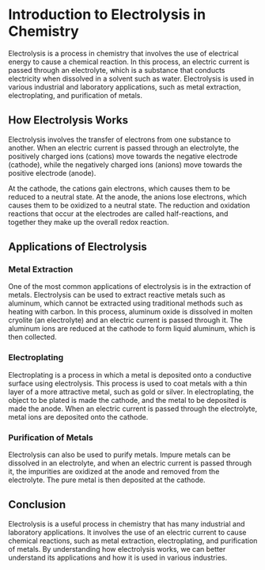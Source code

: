 # Introduction to Electrolysis in Chemistry

Electrolysis is a process in chemistry that involves the use of electrical energy to cause a chemical reaction. In this process, an electric current is passed through an electrolyte, which is a substance that conducts electricity when dissolved in a solvent such as water. Electrolysis is used in various industrial and laboratory applications, such as metal extraction, electroplating, and purification of metals.

## How Electrolysis Works

Electrolysis involves the transfer of electrons from one substance to another. When an electric current is passed through an electrolyte, the positively charged ions (cations) move towards the negative electrode (cathode), while the negatively charged ions (anions) move towards the positive electrode (anode). 

At the cathode, the cations gain electrons, which causes them to be reduced to a neutral state. At the anode, the anions lose electrons, which causes them to be oxidized to a neutral state. The reduction and oxidation reactions that occur at the electrodes are called half-reactions, and together they make up the overall redox reaction.

## Applications of Electrolysis

### Metal Extraction

One of the most common applications of electrolysis is in the extraction of metals. Electrolysis can be used to extract reactive metals such as aluminum, which cannot be extracted using traditional methods such as heating with carbon. In this process, aluminum oxide is dissolved in molten cryolite (an electrolyte) and an electric current is passed through it. The aluminum ions are reduced at the cathode to form liquid aluminum, which is then collected.

### Electroplating

Electroplating is a process in which a metal is deposited onto a conductive surface using electrolysis. This process is used to coat metals with a thin layer of a more attractive metal, such as gold or silver. In electroplating, the object to be plated is made the cathode, and the metal to be deposited is made the anode. When an electric current is passed through the electrolyte, metal ions are deposited onto the cathode.

### Purification of Metals

Electrolysis can also be used to purify metals. Impure metals can be dissolved in an electrolyte, and when an electric current is passed through it, the impurities are oxidized at the anode and removed from the electrolyte. The pure metal is then deposited at the cathode.

## Conclusion

Electrolysis is a useful process in chemistry that has many industrial and laboratory applications. It involves the use of an electric current to cause chemical reactions, such as metal extraction, electroplating, and purification of metals. By understanding how electrolysis works, we can better understand its applications and how it is used in various industries.
